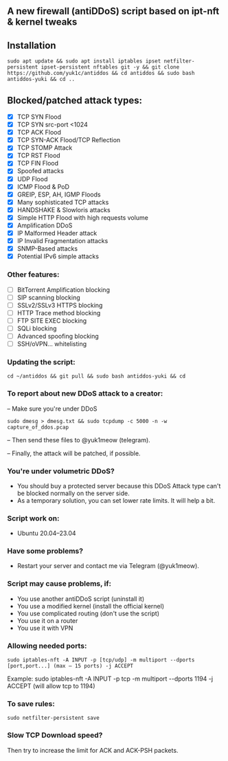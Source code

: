 ## A new firewall (antiDDoS) script based on ipt-nft & kernel tweaks

## Installation
```
sudo apt update && sudo apt install iptables ipset netfilter-persistent ipset-persistent nftables git -y && git clone https://github.com/yuk1c/antiddos && cd antiddos && sudo bash antiddos-yuki && cd ..
```

## Blocked/patched attack types:
- [x] TCP SYN Flood
- [x] TCP SYN src-port <1024 
- [x] TCP ACK Flood
- [x] TCP SYN-ACK Flood/TCP Reflection
- [x] TCP STOMP Attack
- [x] TCP RST Flood
- [x] TCP FIN Flood
- [x] Spoofed attacks
- [x] UDP Flood
- [x] ICMP Flood & PoD
- [x] GREIP, ESP, AH, IGMP Floods
- [x] Many sophisticated TCP attacks
- [x] HANDSHAKE & Slowloris attacks
- [x] Simple HTTP Flood with high requests volume
- [x] Amplification DDoS
- [x] IP Malformed Header attack
- [x] IP Invalid Fragmentation attacks
- [x] SNMP-Based attacks
- [x] Potential IPv6 simple attacks

### Other features:
- [ ] BitTorrent Amplification blocking
- [ ] SIP scanning blocking
- [ ] SSLv2/SSLv3 HTTPS blocking
- [ ] HTTP Trace method blocking
- [ ] FTP SITE EXEC blocking
- [ ] SQLi blocking
- [ ] Advanced spoofing blocking
- [ ] SSH/oVPN... whitelisting

### Updating the script:
```
cd ~/antiddos && git pull && sudo bash antiddos-yuki && cd
```
### To report about new DDoS attack to a creator:
– Make sure you're under DDoS
```
sudo dmesg > dmesg.txt && sudo tcpdump -c 5000 -n -w capture_of_ddos.pcap
```
– Then send these files to @yuk1meow (telegram).

– Finally, the attack will be patched, if possible.

### You're under volumetric DDoS?
- You should buy a protected server because this DDoS Attack type can't be blocked normally on the server side.
- As a temporary solution, you can set lower rate limits. It will help a bit.

### Script work on:
- Ubuntu 20.04–23.04

### Have some problems?
- Restart your server and contact me via Telegram (@yuk1meow).

### Script may cause problems, if:
- You use another antiDDoS script (uninstall it)
- You use a modified kernel (install the official kernel)
- You use complicated routing (don't use the script)
- You use it on a router
- You use it with VPN
  
### Allowing needed ports:
```
sudo iptables-nft -A INPUT -p [tcp/udp] -m multiport --dports [port,port...] (max – 15 ports) -j ACCEPT
```
Example: sudo iptables-nft -A INPUT -p tcp -m multiport --dports 1194 -j ACCEPT (will allow tcp to 1194)

### To save rules:
```
sudo netfilter-persistent save
```

### Slow TCP Download speed?
Then try to increase the limit for ACK and ACK-PSH packets.

